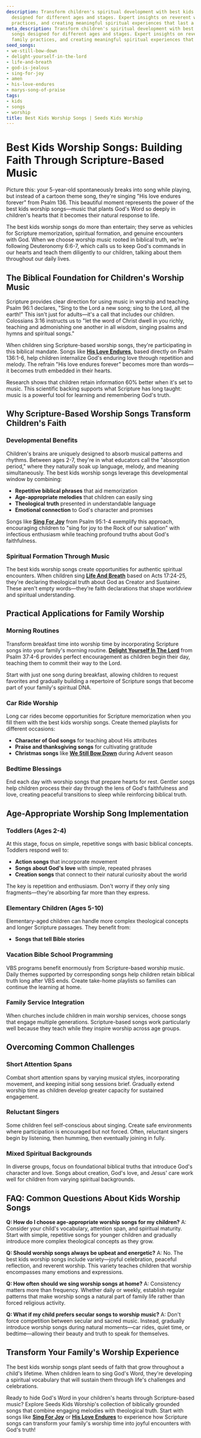 ```yaml
---
description: Transform children's spiritual development with best kids worship songs
  designed for different ages and stages. Expert insights on reverent worship, family
  practices, and creating meaningful spiritual experiences that last a lifetime.
meta_description: Transform children's spiritual development with best kids worship
  songs designed for different ages and stages. Expert insights on reverent worship,
  family practices, and creating meaningful spiritual experiences that last a lifetime.
seed_songs:
- we-still-bow-down
- delight-yourself-in-the-lord
- life-and-breath
- god-is-jealous
- sing-for-joy
- amen
- his-love-endures
- marys-song-of-praise
tags:
- kids
- songs
- worship
title: Best Kids Worship Songs | Seeds Kids Worship
---
```

# Best Kids Worship Songs: Building Faith Through Scripture-Based Music

Picture this: your 5-year-old spontaneously breaks into song while playing, but instead of a cartoon theme song, they're singing "His love endures forever" from Psalm 136. This beautiful moment represents the power of the best kids worship songs—music that plants God's Word so deeply in children's hearts that it becomes their natural response to life.

The best kids worship songs do more than entertain; they serve as vehicles for Scripture memorization, spiritual formation, and genuine encounters with God. When we choose worship music rooted in biblical truth, we're following Deuteronomy 6:6-7, which calls us to keep God's commands in our hearts and teach them diligently to our children, talking about them throughout our daily lives.

## The Biblical Foundation for Children's Worship Music

Scripture provides clear direction for using music in worship and teaching. Psalm 96:1 declares, "Sing to the Lord a new song; sing to the Lord, all the earth!" This isn't just for adults—it's a call that includes our children. Colossians 3:16 instructs us to "let the word of Christ dwell in you richly, teaching and admonishing one another in all wisdom, singing psalms and hymns and spiritual songs."

When children sing Scripture-based worship songs, they're participating in this biblical mandate. Songs like **[His Love Endures](https://seedskidsworship.com/product/his-love-endures-psalm-1361-6-26/)**, based directly on Psalm 136:1-6, help children internalize God's enduring love through repetition and melody. The refrain "His love endures forever" becomes more than words—it becomes truth embedded in their hearts.

Research shows that children retain information 60% better when it's set to music. This scientific backing supports what Scripture has long taught: music is a powerful tool for learning and remembering God's truth.

## Why Scripture-Based Worship Songs Transform Children's Faith

### Developmental Benefits

Children's brains are uniquely designed to absorb musical patterns and rhythms. Between ages 2-7, they're in what educators call the "absorption period," where they naturally soak up language, melody, and meaning simultaneously. The best kids worship songs leverage this developmental window by combining:

- **Repetitive biblical phrases** that aid memorization
- **Age-appropriate melodies** that children can easily sing
- **Theological truth** presented in understandable language
- **Emotional connection** to God's character and promises

Songs like **[Sing For Joy](https://seedskidsworship.com/product/sing-for-joy-psalm-951-4-3/)** from Psalm 95:1-4 exemplify this approach, encouraging children to "sing for joy to the Rock of our salvation" with infectious enthusiasm while teaching profound truths about God's faithfulness.

### Spiritual Formation Through Music

The best kids worship songs create opportunities for authentic spiritual encounters. When children sing **[Life And Breath](https://seedskidsworship.com/product/life-and-breath-acts-1724-25/)** based on Acts 17:24-25, they're declaring theological truth about God as Creator and Sustainer. These aren't empty words—they're faith declarations that shape worldview and spiritual understanding.

## Practical Applications for Family Worship

### Morning Routines

Transform breakfast time into worship time by incorporating Scripture songs into your family's morning routine. **[Delight Yourself In The Lord](https://seedskidsworship.com/product/seeds-of-purpose-vol-4/)** from Psalm 37:4-6 provides perfect encouragement as children begin their day, teaching them to commit their way to the Lord.

Start with just one song during breakfast, allowing children to request favorites and gradually building a repertoire of Scripture songs that become part of your family's spiritual DNA.

### Car Ride Worship

Long car rides become opportunities for Scripture memorization when you fill them with the best kids worship songs. Create themed playlists for different occasions:

- **Character of God songs** for teaching about His attributes
- **Praise and thanksgiving songs** for cultivating gratitude
- **Christmas songs** like **[We Still Bow Down](https://seedskidsworship.com/product/we-still-bow-down-matthew-210-12/)** during Advent season

### Bedtime Blessings

End each day with worship songs that prepare hearts for rest. Gentler songs help children process their day through the lens of God's faithfulness and love, creating peaceful transitions to sleep while reinforcing biblical truth.

## Age-Appropriate Worship Song Implementation

### Toddlers (Ages 2-4)

At this stage, focus on simple, repetitive songs with basic biblical concepts. Toddlers respond well to:

- **Action songs** that incorporate movement
- **Songs about God's love** with simple, repeated phrases
- **Creation songs** that connect to their natural curiosity about the world

The key is repetition and enthusiasm. Don't worry if they only sing fragments—they're absorbing far more than they express.

### Elementary Children (Ages 5-10)

Elementary-aged children can handle more complex theological concepts and longer Scripture passages. They benefit from:

- **Songs that tell Bible stories**

### Vacation Bible School Programming

VBS programs benefit enormously from Scripture-based worship music. Daily themes supported by corresponding songs help children retain biblical truth long after VBS ends. Create take-home playlists so families can continue the learning at home.

### Family Service Integration

When churches include children in main worship services, choose songs that engage multiple generations. Scripture-based songs work particularly well because they teach while they inspire worship across age groups.

## Overcoming Common Challenges

### Short Attention Spans

Combat short attention spans by varying musical styles, incorporating movement, and keeping initial song sessions brief. Gradually extend worship time as children develop greater capacity for sustained engagement.

### Reluctant Singers

Some children feel self-conscious about singing. Create safe environments where participation is encouraged but not forced. Often, reluctant singers begin by listening, then humming, then eventually joining in fully.

### Mixed Spiritual Backgrounds

In diverse groups, focus on foundational biblical truths that introduce God's character and love. Songs about creation, God's love, and Jesus' care work well for children from varying spiritual backgrounds.

## FAQ: Common Questions About Kids Worship Songs

**Q: How do I choose age-appropriate worship songs for my children?**
A: Consider your child's vocabulary, attention span, and spiritual maturity. Start with simple, repetitive songs for younger children and gradually introduce more complex theological concepts as they grow.

**Q: Should worship songs always be upbeat and energetic?**
A: No. The best kids worship songs include variety—joyful celebration, peaceful reflection, and reverent worship. This variety teaches children that worship encompasses many emotions and expressions.

**Q: How often should we sing worship songs at home?**
A: Consistency matters more than frequency. Whether daily or weekly, establish regular patterns that make worship songs a natural part of family life rather than forced religious activity.

**Q: What if my child prefers secular songs to worship music?**
A: Don't force competition between secular and sacred music. Instead, gradually introduce worship songs during natural moments—car rides, quiet time, or bedtime—allowing their beauty and truth to speak for themselves.

## Transform Your Family's Worship Experience

The best kids worship songs plant seeds of faith that grow throughout a child's lifetime. When children learn to sing God's Word, they're developing a spiritual vocabulary that will sustain them through life's challenges and celebrations.

Ready to hide God's Word in your children's hearts through Scripture-based music? Explore Seeds Kids Worship's collection of biblically grounded songs that combine engaging melodies with theological truth. Start with songs like **[Sing For Joy](https://seedskidsworship.com/product/sing-for-joy-psalm-951-4-3/)** or **[His Love Endures](https://seedskidsworship.com/product/his-love-endures-psalm-1361-6-26/)** to experience how Scripture songs can transform your family's worship time into joyful encounters with God's truth!

<script type="application/ld+json">
{
  "@context": "https://schema.org",
  "@type": "Article",
  "headline": "Best Kids Worship Songs",
  "author": {
    "@type": "Organization",
    "name": "Seeds Kids Worship"
  },
  "publisher": {
    "@type": "Organization",
    "name": "Seeds Kids Worship",
    "logo": {
      "@type": "ImageObject",
      "url": "https://seedskidsworship.com/logo.png"
    }
  },
  "datePublished": "2025-09-02T16:47:31.367487",
  "dateModified": "2025-09-02T16:47:31.367500",
  "description": "Transform children's spiritual development with best kids worship songs designed for different ages and stages. Expert insights on reverent worship, family prac",
  "mainEntityOfPage": {
    "@type": "WebPage",
    "@id": "https://seedskidsworship.com/activities/best-kids-worship-songs/"
  }
}
</script>

<script type="application/ld+json">
{
  "@context": "https://schema.org",
  "@type": "Product",
  "name": "We Still Bow Down",
  "description": "Christmas song about continuing to worship Jesus like the wise men from Matthew 2:10-12",
  "url": "https://seedskidsworship.com/product/we-still-bow-down-matthew-210-12/",
  "brand": {
    "@type": "Brand",
    "name": "Seeds Kids Worship"
  },
  "category": "Children's Christian Music",
  "album": "Joyful"
}
</script>

<script type="application/ld+json">
{
  "@context": "https://schema.org",
  "@type": "Product",
  "name": "Delight Yourself In The Lord",
  "description": "Scripture-based worship song from Psalm 37:4-6 teaching children to delight in the Lord and commit their way to Him. Designed for children's ministry and family worship helping kids memorize God's Word through engaging music
